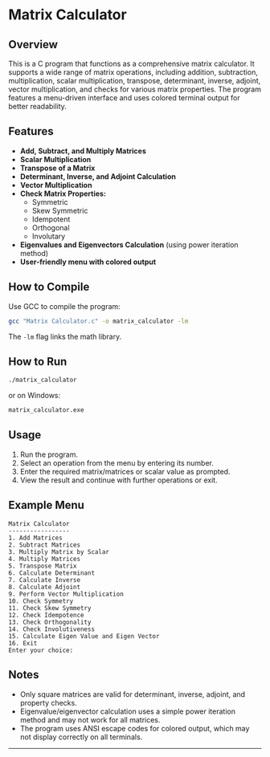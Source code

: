 # Matrix Calculator

## Overview

This is a C program that functions as a comprehensive matrix calculator. It supports a wide range of matrix operations, including addition, subtraction, multiplication, scalar multiplication, transpose, determinant, inverse, adjoint, vector multiplication, and checks for various matrix properties. The program features a menu-driven interface and uses colored terminal output for better readability.

## Features

- **Add, Subtract, and Multiply Matrices**
- **Scalar Multiplication**
- **Transpose of a Matrix**
- **Determinant, Inverse, and Adjoint Calculation**
- **Vector Multiplication**
- **Check Matrix Properties:**
  - Symmetric
  - Skew Symmetric
  - Idempotent
  - Orthogonal
  - Involutary
- **Eigenvalues and Eigenvectors Calculation** (using power iteration method)
- **User-friendly menu with colored output**

## How to Compile

Use GCC to compile the program:
```sh
gcc "Matrix Calculator.c" -o matrix_calculator -lm
```
The `-lm` flag links the math library.

## How to Run

```sh
./matrix_calculator
```
or on Windows:
```sh
matrix_calculator.exe
```

## Usage

1. Run the program.
2. Select an operation from the menu by entering its number.
3. Enter the required matrix/matrices or scalar value as prompted.
4. View the result and continue with further operations or exit.

## Example Menu

```
Matrix Calculator
-----------------
1. Add Matrices
2. Subtract Matrices
3. Multiply Matrix by Scalar
4. Multiply Matrices
5. Transpose Matrix
6. Calculate Determinant
7. Calculate Inverse
8. Calculate Adjoint
9. Perform Vector Multiplication
10. Check Symmetry
11. Check Skew Symmetry
12. Check Idempotence
13. Check Orthogonality
14. Check Involutiveness
15. Calculate Eigen Value and Eigen Vector
16. Exit
Enter your choice:
```

## Notes

- Only square matrices are valid for determinant, inverse, adjoint, and property checks.
- Eigenvalue/eigenvector calculation uses a simple power iteration method and may not work for all matrices.
- The program uses ANSI escape codes for colored output, which may not display correctly on all terminals.

---
